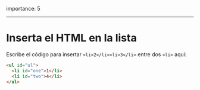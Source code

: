 importance: 5

---

# Inserta el  HTML en la lista

Escribe el código para insertar  `<li>2</li><li>3</li>` entre dos `<li>` aquí:

```html
<ul id="ul">
  <li id="one">1</li>
  <li id="two">4</li>
</ul>
```
